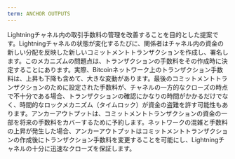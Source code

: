 ```yaml
---
term: ANCHOR OUTPUTS
---
```


Lightningチャネル内の取引手数料の管理を改善することを目的とした提案です。Lightningチャネルの状態が変化するたびに、関係者はチャネル内の資金の新しい分配を反映した新しいコミットメントトランザクションを作成し、署名します。このメカニズムの問題点は、トランザクションの手数料をその作成時に決定することにあります。実際、Bitcoinネットワーク上のトランザクション手数料は、上昇も下降も含めて、大きな変動があります。最後のコミットメントトランザクションのために設定された手数料が、チャネルの一方的なクローズの時点で不十分である場合、トランザクションの確認にかなりの時間がかかるだけでなく、時間的なロックメカニズム（タイムロック）が資金の盗難を許す可能性もあります。アンカーアウトプットは、コミットメントトランザクションの資金の一部を将来の手数料をカバーするために予約します。ネットワークの混雑と手数料の上昇が発生した場合、アンカーアウトプットはコミットメントトランザクションの作成後にトランザクション手数料を変更することを可能にし、Lightningチャネルの十分に迅速なクローズを保証します。